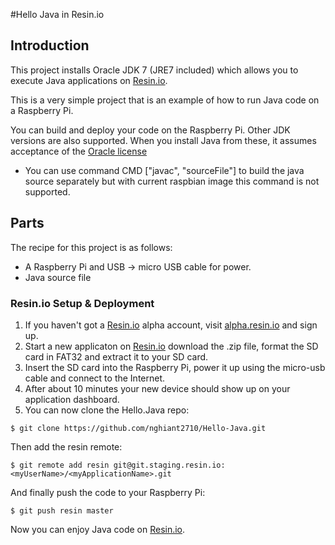 #Hello Java in Resin.io

## Introduction

This project installs Oracle JDK 7 (JRE7 included) which allows you to execute Java applications on [Resin.io](http://resin.io).

This is a very simple project that is an example of how to run Java code on a Raspberry Pi. 

You can build and deploy your code on the Raspberry Pi. Other JDK versions are also supported. When you install Java from these, it assumes acceptance of the [Oracle license](http://www.oracle.com/technetwork/java/javase/terms/thirdpartyreadme/java-license-366168.html)

* You can use command CMD ["javac", "sourceFile"] to build the java source separately but with current raspbian image this command is not supported.

## Parts

The recipe for this project is as follows:
* A Raspberry Pi and USB -> micro USB cable for power.
* Java source file

### Resin.io Setup & Deployment

1. If you haven't got a [Resin.io](http://resin.io) alpha account, visit [alpha.resin.io](http://alpha.resin.io) and sign up.
1. Start a new applicaton on [Resin.io](http://resin.io) download the .zip file, format the SD card in FAT32 and extract it to your SD card. 
1. Insert the SD card into the Raspberry Pi, power it up using the micro-usb cable and connect to the Internet.
1. After about 10 minutes your new device should show up on your application dashboard.
1. You can now clone the Hello.Java repo:

`$ git clone https://github.com/nghiant2710/Hello-Java.git`

Then add the resin remote:

`$ git remote add resin git@git.staging.resin.io:<myUserName>/<myApplicationName>.git`

And finally push the code to your Raspberry Pi:

`$ git push resin master`

Now you can enjoy Java code on [Resin.io](http://resin.io).